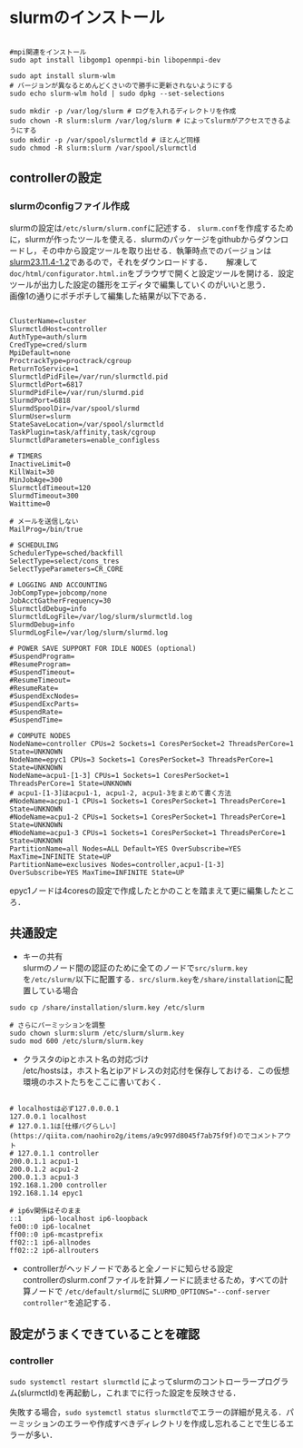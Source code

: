 

# slurmのインストール
```

#mpi関連をインストール
sudo apt install libgomp1 openmpi-bin libopenmpi-dev

sudo apt install slurm-wlm
# バージョンが異なるとめんどくさいので勝手に更新されないようにする
sudo echo slurm-wlm hold | sudo dpkg --set-selections

sudo mkdir -p /var/log/slurm # ログを入れるディレクトリを作成
sudo chown -R slurm:slurm /var/log/slurm # によってslurmがアクセスできるようにする
sudo mkdir -p /var/spool/slurmctld # ほとんど同様
sudo chmod -R slurm:slurm /var/spool/slurmctld
```

## controllerの設定

### slurmのconfigファイル作成
slurmの設定は```/etc/slurm/slurm.conf```に記述する． ```slurm.conf```を作成するために，slurmが作ったツールを使える．slurmのパッケージをgithubからダウンロードし，その中から設定ツールを取り出せる．執筆時点でのバージョンは[slurm23.11.4-1.2](https://github.com/SchedMD/slurm/archive/refs/tags/slurm-23-11-4-1.zip)であるので，それをダウンロードする．　　
解凍して```doc/html/configurator.html.in```をブラウザで開くと設定ツールを開ける．設定ツールが出力した設定の雛形をエディタで編集していくのがいいと思う．  
画像1の通りにポチポチして編集した結果が以下である．

```

ClusterName=cluster
SlurmctldHost=controller
AuthType=auth/slurm
CredType=cred/slurm
MpiDefault=none
ProctrackType=proctrack/cgroup
ReturnToService=1
SlurmctldPidFile=/var/run/slurmctld.pid
SlurmctldPort=6817
SlurmdPidFile=/var/run/slurmd.pid
SlurmdPort=6818
SlurmdSpoolDir=/var/spool/slurmd
SlurmUser=slurm
StateSaveLocation=/var/spool/slurmctld
TaskPlugin=task/affinity,task/cgroup
SlurmctldParameters=enable_configless

# TIMERS
InactiveLimit=0
KillWait=30
MinJobAge=300
SlurmctldTimeout=120
SlurmdTimeout=300
Waittime=0

# メールを送信しない
MailProg=/bin/true

# SCHEDULING
SchedulerType=sched/backfill
SelectType=select/cons_tres
SelectTypeParameters=CR_CORE

# LOGGING AND ACCOUNTING
JobCompType=jobcomp/none
JobAcctGatherFrequency=30
SlurmctldDebug=info
SlurmctldLogFile=/var/log/slurm/slurmctld.log
SlurmdDebug=info
SlurmdLogFile=/var/log/slurm/slurmd.log

# POWER SAVE SUPPORT FOR IDLE NODES (optional)
#SuspendProgram=
#ResumeProgram=
#SuspendTimeout=
#ResumeTimeout=
#ResumeRate=
#SuspendExcNodes=
#SuspendExcParts=
#SuspendRate=
#SuspendTime=

# COMPUTE NODES
NodeName=controller CPUs=2 Sockets=1 CoresPerSocket=2 ThreadsPerCore=1 State=UNKNOWN
NodeName=epyc1 CPUs=3 Sockets=1 CoresPerSocket=3 ThreadsPerCore=1 State=UNKNOWN
NodeName=acpu1-[1-3] CPUs=1 Sockets=1 CoresPerSocket=1 ThreadsPerCore=1 State=UNKNOWN
# acpu1-[1-3]はacpu1-1, acpu1-2, acpu1-3をまとめて書く方法
#NodeName=acpu1-1 CPUs=1 Sockets=1 CoresPerSocket=1 ThreadsPerCore=1 State=UNKNOWN
#NodeName=acpu1-2 CPUs=1 Sockets=1 CoresPerSocket=1 ThreadsPerCore=1 State=UNKNOWN
#NodeName=acpu1-3 CPUs=1 Sockets=1 CoresPerSocket=1 ThreadsPerCore=1 State=UNKNOWN
PartitionName=all Nodes=ALL Default=YES OverSubscribe=YES MaxTime=INFINITE State=UP
PartitionName=exclusives Nodes=controller,acpu1-[1-3] OverSubscribe=YES MaxTime=INFINITE State=UP
```

epyc1ノードは4coresの設定で作成したとかのことを踏まえて更に編集したところ．



## 共通設定
- キーの共有  
slurmのノード間の認証のために全てのノードで```src/slurm.key```を```/etc/slurm/```以下に配置する．```src/slurm.key```を```/share/installation```に配置している場合
```
sudo cp /share/installation/slurm.key /etc/slurm

# さらにパーミッションを調整
sudo chown slurm:slurm /etc/slurm/slurm.key 
sudo mod 600 /etc/slurm/slurm.key
```

- クラスタのipとホスト名の対応づけ  
/etc/hostsは，ホスト名とipアドレスの対応付を保存しておける．この仮想環境のホストたちをここに書いておく．

```

# localhostは必ず127.0.0.0.1
127.0.0.1 localhost
# 127.0.1.1は[仕様バグらしい](https://qiita.com/naohiro2g/items/a9c997d8045f7ab75f9f)のでコメントアウト
# 127.0.1.1 controller
200.0.1.1 acpu1-1
200.0.1.2 acpu1-2
200.0.1.3 acpu1-3
192.168.1.200 controller
192.168.1.14 epyc1

# ip6v関係はそのまま
::1     ip6-localhost ip6-loopback
fe00::0 ip6-localnet
ff00::0 ip6-mcastprefix
ff02::1 ip6-allnodes
ff02::2 ip6-allrouters

```

- controllerがヘッドノードであると全ノードに知らせる設定  
controllerのslurm.confファイルを計算ノードに読ませるため，すべての計算ノードで
```/etc/default/slurmd```に
```SLURMD_OPTIONS="--conf-server controller"```を追記する．

## 設定がうまくできていることを確認
### controller
```sudo systemctl restart slurmctld``` によってslurmのコントローラープログラム(slurmctld)を再起動し，これまでに行った設定を反映させる．

失敗する場合，```sudo systemctl status slurmctld```でエラーの詳細が見える．パーミッションのエラーや作成すべきディレクトリを作成し忘れることで生じるエラーが多い．

